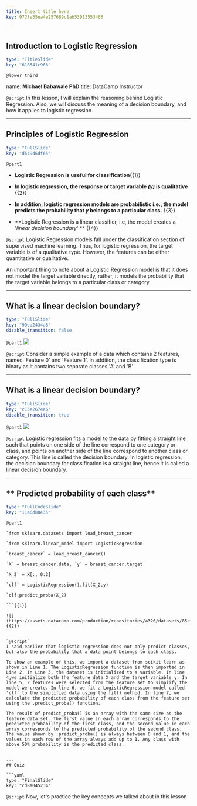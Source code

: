 ```yaml
---
title: Insert title here
key: 972fe35ea4e257689c1ab53913553465

---
```

## Introduction to Logistic Regression

```yaml
type: "TitleSlide"
key: "618541c966"
```

`@lower_third`

name: **Michael Babawale PhD**
title: DataCamp Instructor 


`@script`
In this lesson, I will explain the reasoning behind Logistic Regression. Also, we will discuss the meaning of a decision boundary, and how it applies to logistic regression.


---
## **__Principles of Logistic Regression__**

```yaml
type: "FullSlide"
key: "d549d6df65"
```

`@part1`
- **Logistic Regression is useful for classification**{{1}} 

- **In logistic regression, the response or target variable _(y)_ is qualitative** {{2}}

- **In addition, logistic regression models are probabilistic i.e., the model predicts the probability that _y_ belongs to a particular class.** {{3}}

- **Logistic Regression is a linear classifier, i.e, the model creates a '_linear decision boundary_' ** {{4}}


`@script`
Logistic Regression models fall under the classification section of supervised machine learning. Thus, for logistic regression, the target variable is of a qualitative type. However, the features can be either quantitative or qualitative.

An important thing to note about a Logistic Regression model is that it does not model the target variable directly, rather, it models the probability that the target variable belongs to a particular class or category


---
## **What is a linear decision boundary?**

```yaml
type: "FullSlide"
key: "99ea2434a6"
disable_transition: false
```

`@part1`
![](https://assets.datacamp.com/production/repositories/4326/datasets/af94e6f5f300d85f449a0fffb44a277f7f4afd6f/decisionboundary2.PNG)


`@script`
Consider a simple example of a data which contains 2 features, named 'Feature 0' and 'Feature 1'. in addition, the classification type is binary as it contains two separate classes 'A' and 'B'


---
## **What is a linear decision boundary?**

```yaml
type: "FullSlide"
key: "c13e2674a6"
disable_transition: true
```

`@part1`
![](https://assets.datacamp.com/production/repositories/4326/datasets/a808bf331e7878228ba2c1188b4372f9106e7180/decisionboundary.png)


`@script`
Logistic regression fits a model to the data by fitting a straight line such that points on one side of the line correspond to one category or class, and points on another side of the line correspond to another class or category.  This line is called the decision boundary. In logistic regression, the decision boundary for classification is a straight line, hence it is called a linear decision boundary.


---
## ** Predicted probability of each class**

```yaml
type: "FullCodeSlide"
key: "11a6d88e35"
```

`@part1`
```
`from sklearn.datasets import load_breast_cancer 

`from sklearn.linear_model import LogisticRegression 

`breast_cancer` = load_breast_cancer()

`X` = breast_cancer.data, `y` = breast_cancer.target

`X_2` = X[:, 0:2]

`clf` = LogisticRegression().fit(X_2,y)

`clf.predict_proba(X_2)

```{{1}}

![](https://assets.datacamp.com/production/repositories/4326/datasets/85cf14e62d87ab48a520a9579421cf1fac2c3002/predict_proba.PNG) {{2}}


`@script`
I said earlier that logistic regression does not only predict classes, but also the probability that a data point belongs to each class. 

To show an example of this, we import a dataset from scikit-learn,as shown in Line 1. The LogisticRegression function is then imported in Line 2. In Line 3, the dataset is initialized to a variable. In line 4,we initialize both the feature data X and the target variable y. In line 5, 2 features were selected from the feature set to simplify the model we create. In line 6, we fit a LogisticRegression model called 'clf' to the simplified data using the fit() method. In line 7, we calculate the predicted probability of each class from the feature set using the .predict_proba() function.

The result of predict_proba() is an array with the same size as the feature data set. The first value in each array corresponds to the predicted probability of the first class, and the second value in each array corresponds to the predicted probability of the second class. The value shown by .predict_proba() is always between 0 and 1, and the values in each row of the array always add up to 1. Any class with above 50% probability is the predicted class.


---
## Quiz

```yaml
type: "FinalSlide"
key: "cd8a045234"
```

`@script`
Now, let's practice the key concepts we talked about in this lesson

